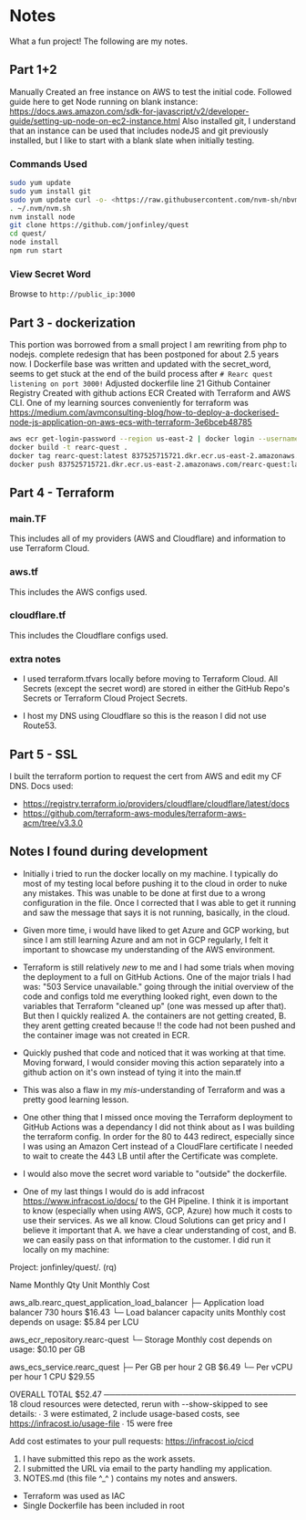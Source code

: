 # Notes

What a fun project! The following are my notes.

## Part 1+2

Manually Created an free instance on AWS to test the initial code.
Followed guide here to get Node running on blank instance: <https://docs.aws.amazon.com/sdk-for-javascript/v2/developer-guide/setting-up-node-on-ec2-instance.html>
Also installed git, I understand that an instance can be used that includes nodeJS and git previously installed, but I like to start with a blank slate when initially testing.

### Commands Used

```bash
sudo yum update
sudo yum install git
sudo yum update curl -o- <https://raw.githubusercontent.com/nvm-sh/nbvm/v0.34.0/install.sh> | bash
. ~/.nvm/nvm.sh
nvm install node
git clone https://github.com/jonfinley/quest
cd quest/
node install
npm run start
```

### View Secret Word

Browse to `http://public_ip:3000`

## Part 3 - dockerization

This portion was borrowed from a small project I am rewriting from php to nodejs. complete redesign that has been postponed for about 2.5 years now. I
Dockerfile base was written and updated with the secret_word, seems to get stuck at the end of the build process after `# Rearc quest listening on port 3000!`
Adjusted dockerfile line 21
Github Container Registry Created with github actions
ECR Created with Terraform and AWS CLI. One of my learning sources conveniently for terraform was <https://medium.com/avmconsulting-blog/how-to-deploy-a-dockerised-node-js-application-on-aws-ecs-with-terraform-3e6bceb48785>

```bash
aws ecr get-login-password --region us-east-2 | docker login --username AWS --password-stdin 837525715721.dkr.ecr.us-east-2.amazonaws.com
docker build -t rearc-quest .
docker tag rearc-quest:latest 837525715721.dkr.ecr.us-east-2.amazonaws.com/rearc-quest:latest
docker push 837525715721.dkr.ecr.us-east-2.amazonaws.com/rearc-quest:latest
```

## Part 4 - Terraform

### main.TF

This includes all of my providers (AWS and Cloudflare) and information to use Terraform Cloud.

### aws.tf

This includes the AWS configs used.

### cloudflare.tf

This includes the Cloudflare configs used.

### extra notes

- I used terraform.tfvars locally before moving to Terraform Cloud. All Secrets (except the secret word) are stored in either the GitHub Repo's Secrets or Terraform Cloud Project Secrets.

- I host my DNS using Cloudflare so this is the reason I did not use Route53.

## Part 5 - SSL

I built the terraform portion to request the cert from AWS and edit my CF DNS.
Docs used:

- <https://registry.terraform.io/providers/cloudflare/cloudflare/latest/docs>
- <https://github.com/terraform-aws-modules/terraform-aws-acm/tree/v3.3.0>

## Notes I found during development

- Initially i tried to run the docker locally on my machine. I typically do most of my testing local before pushing it to the cloud in order to nuke any mistakes. This was unable to be done at first due to a wrong configuration in the file. Once I corrected that I was able to get it running and saw the message that says it is not running, basically, in the cloud.

- Given more time, i would have liked to get Azure and GCP working, but since I am still learning Azure and am not in GCP regularly, I felt it important to showcase my understanding of the AWS environment.

- Terraform is still relatively _new_ to me and I had some trials when moving the deployment to a full on GitHub Actions. One of the major trials I had was: "503 Service unavailable." going through the initial overview of the code and configs told me everything looked right, even down to the variables that Terraform "cleaned up" (one was messed up after that). But then I quickly realized A. the containers are not getting created, B. they arent getting created because !! the code had not been pushed and the container image was not created in ECR.

- Quickly pushed that code and noticed that it was working at that time. Moving forward, I would consider moving this action separately into a github action on it's own instead of tying it into the main.tf

- This was also a flaw in my _mis_-understanding of Terraform and was a pretty good learning lesson.

- One other thing that I missed once moving the Terraform deployment to GitHub Actions was a dependancy I did not think about as I was building the terraform config. In order for the 80 to 443 redirect, especially since I was using an Amazon Cert instead of a CloudFlare certificate I needed to wait to create the 443 LB until after the Certificate was complete.

- I would also move the secret word variable to "outside" the dockerfile.

- One of my last things I would do is add infracost <https://www.infracost.io/docs/> to the GH Pipeline. I think it is important to know (especially when using AWS, GCP, Azure) how much it costs to use their services. As we all know. Cloud Solutions can get pricy and I believe it important that A. we have a clear understanding of cost, and B. we can easily pass on that information to the customer. I did run it locally on my machine:

Project: jonfinley/quest/. (rq)

 Name                                              Monthly Qty  Unit              Monthly Cost

 aws_alb.rearc_quest_application_load_balancer
 ├─ Application load balancer                              730  hours                   $16.43
 └─ Load balancer capacity units                Monthly cost depends on usage: $5.84 per LCU

 aws_ecr_repository.rearc-quest
 └─ Storage                                     Monthly cost depends on usage: $0.10 per GB

 aws_ecs_service.rearc_quest
 ├─ Per GB per hour                                          2  GB                       $6.49
 └─ Per vCPU per hour                                        1  CPU                     $29.55

 OVERALL TOTAL                                                                          $52.47
──────────────────────────────────
18 cloud resources were detected, rerun with --show-skipped to see details:
∙ 3 were estimated, 2 include usage-based costs, see <https://infracost.io/usage-file>
∙ 15 were free

Add cost estimates to your pull requests: <https://infracost.io/cicd>

1. I have submitted this repo as the work assets.
2. I submitted the URL via email to the party handling my application.
3. NOTES.md (this file ^_^ ) contains my notes and answers.

- Terraform was used as IAC
- Single Dockerfile has been included in root
